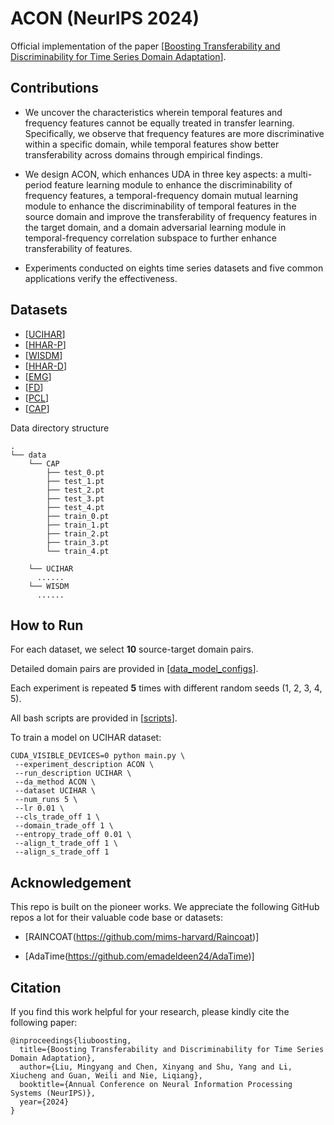 # ACON (NeurIPS 2024)
Official implementation of the paper [[Boosting Transferability and Discriminability for Time Series Domain Adaptation](https://openreview.net/pdf?id=cIBSsXowMr)].

## Contributions
- We uncover the characteristics wherein temporal features and frequency features cannot be equally treated in transfer learning. Specifically, we observe that frequency features are more discriminative within a specific domain, while temporal features show better transferability across domains through empirical findings.

- We design ACON, which enhances UDA in three key aspects: a multi-period feature learning module to enhance the discriminability of frequency features, a temporal-frequency domain mutual learning module to enhance the discriminability of temporal features in the source domain and improve the transferability of frequency features in the target domain, and a domain adversarial learning module in temporal-frequency correlation subspace to further enhance transferability of features.

- Experiments conducted on eights time series datasets and five common applications verify the effectiveness.

## Datasets
- [[UCIHAR](https://researchdata.ntu.edu.sg/dataset.xhtml?persistentId=doi:10.21979/N9/0SYHTZ)]
- [[HHAR-P](https://researchdata.ntu.edu.sg/dataset.xhtml?persistentId=doi:10.21979/N9/OWDFXO)]
- [[WISDM](https://researchdata.ntu.edu.sg/dataset.xhtml?persistentId=doi:10.21979/N9/KJWE5B)]
- [[HHAR-D](https://woods-benchmarks.github.io/hhar.html)]
- [[EMG](https://github.com/microsoft/robustlearn/tree/main/diversify)]
- [[FD](https://researchdata.ntu.edu.sg/dataset.xhtml?persistentId=doi:10.21979/N9/PU85XN)]
- [[PCL](https://woods-benchmarks.github.io/pcl.html)]
- [[CAP](https://woods-benchmarks.github.io/cap.html)]

Data directory structure
```
.
└── data
    └── CAP
        ├── test_0.pt
        ├── test_1.pt
        ├── test_2.pt
        ├── test_3.pt
        ├── test_4.pt
        ├── train_0.pt
        ├── train_1.pt
        ├── train_2.pt
        ├── train_3.pt
        └── train_4.pt
    
    └── UCIHAR
      ......
    └── WISDM
      ......
```

## How to Run
For each dataset, we select **10** source-target domain pairs. 

Detailed domain pairs are provided in [[data_model_configs](https://github.com/mingyangliu1024/ACON/blob/main/configs/data_model_configs.py)]. 

Each experiment is repeated **5** times with different random seeds (1, 2, 3, 4, 5).

All bash scripts are provided in [[scripts](https://github.com/mingyangliu1024/ACON/tree/main/scripts)].

To train a model on UCIHAR dataset:
```
CUDA_VISIBLE_DEVICES=0 python main.py \
 --experiment_description ACON \
 --run_description UCIHAR \
 --da_method ACON \
 --dataset UCIHAR \
 --num_runs 5 \
 --lr 0.01 \
 --cls_trade_off 1 \
 --domain_trade_off 1 \
 --entropy_trade_off 0.01 \
 --align_t_trade_off 1 \
 --align_s_trade_off 1
```

## Acknowledgement
This repo is built on the pioneer works. We appreciate the following GitHub repos a lot for their valuable code base or datasets:

- [RAINCOAT(https://github.com/mims-harvard/Raincoat)]

- [AdaTime(https://github.com/emadeldeen24/AdaTime)]

## Citation
If you find this work helpful for your research, please kindly cite the following paper:
```
@inproceedings{liuboosting,
  title={Boosting Transferability and Discriminability for Time Series Domain Adaptation},
  author={Liu, Mingyang and Chen, Xinyang and Shu, Yang and Li, Xiucheng and Guan, Weili and Nie, Liqiang},
  booktitle={Annual Conference on Neural Information Processing Systems (NeurIPS)},
  year={2024}
}
```